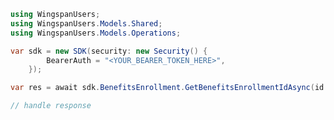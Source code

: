 <!-- Start SDK Example Usage [usage] -->
```csharp
using WingspanUsers;
using WingspanUsers.Models.Shared;
using WingspanUsers.Models.Operations;

var sdk = new SDK(security: new Security() {
        BearerAuth = "<YOUR_BEARER_TOKEN_HERE>",
    });

var res = await sdk.BenefitsEnrollment.GetBenefitsEnrollmentIdAsync(id: "<value>");

// handle response
```
<!-- End SDK Example Usage [usage] -->